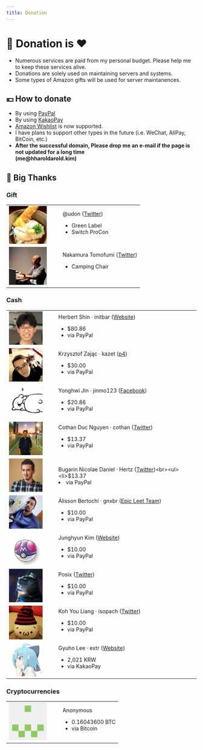 ```yaml
---
title: Donation
---
```


# &#128184; Donation is ♥

* Numerous services are paid from my personal budget. Please help me to keep these services alive.
* Donations are solely used on maintaining servers and systems.
* Some types of Amazon gifts will be used for server maintanences.

## &#128180; How to donate

* By using [PayPal](https://www.paypal.com/cgi-bin/webscr?cmd=_s-xclick&hosted_button_id=7XMZ85VADYMG2)
* By using <a href="https://qr.kakaopay.com/281006011000024890934332">KakaoPay</a><br>
* <a href="https://www.amazon.co.jp/gp/registry/wishlist/3LVDOY4S0PNRF">Amazon Wishlist</a> is now supported.
* I have plans to support other types in the future (i.e. WeChat, AliPay, BitCoin, etc.)
* **After the successful domain, Please drop me an e-mail if the page is not updated for a long time<br>(me&#64;h<span class="block">harold</span>arold.kim)**

## &#128583; Big Thanks

### Gift

| | | |
| --- | --- | --- |
| <img src=../assets/profile/udon.jpg width=100> | &emsp; | @udon ([Twitter](https://twitter.com/_sumisaka))<br><ul><li>Green Label</li><li>Switch ProCon</li></ul>|
| <img src=../assets/profile/tomoaxe.jpg width=100> | &emsp; | Nakamura Tomofumi ([Twitter](https://twitter.com/tomoaxe))<br><ul><li>Camping Chair</li><br></ul>|

### Cash
| | | |
| --- | --- | --- |
| <img src=../assets/profile/initbar.png width=100> | &emsp; | Herbert Shin &middot; initbar ([Website](https://init.bar/))<br><ul><li>$80.86</li><li>via PayPal</li></ul> |
| <img src=../assets/profile/kazet.jpg width=100> | &emsp; | Krzysztof Zając &middot; kazet ([p4](https://p4.team/))<br><ul><li>$30.00</li><li>via PayPal</li></ul> |
| <img src=../assets/profile/jinmo123.jpg width=100> | &emsp; | Yonghwi Jin &middot; jinmo123 ([Facebook](https://facebook.com/jinyonghwi/))<br><ul><li>$20.86</li><li>via PayPal</li></ul> |
| <img src=../assets/profile/cothan.jpg width=100> | &emsp; | Cothan Duc Nguyen &middot; cothan ([Twitter](https://twitter.com/c0th4n))<br><ul><li>$13.37</li><li>via PayPal</li></ul> |
| <img src=../assets/profile/hertz.jpg width=100> | &emsp; | Bugarin Nicolae Daniel &middot; Hertz ([Twitter](https://twitter.com/Hertz_))<br><ul><li>$13.37</li><li>via PayPal</li></ul> |
| <img src=../assets/profile/gnxbr.jpg width=100> | &emsp; | Álisson Bertochi &middot; gnxbr ([Epic Leet Team](https://epicleet.team/))<br><ul><li>$10.00</li><li>via PayPal</li></ul> |
| <img src=../assets/profile/jidoc.jpg width=100> | &emsp; | Junghyun Kim ([Website](https://jidoc.me))<br><ul><li>$10.00</li><li>via PayPal</li></ul> |
| <img src=../assets/profile/posix.jpg width=100> | &emsp; | Posix ([Twitter](https://twitter.com/po6ix))<br><ul><li>$10.00</li><li>via PayPal</li></ul> |
| <img src=../assets/profile/isopach.jpg width=100> | &emsp; | Koh You Liang &middot; isopach ([Twitter](https://twitter.com/kohyouliang))<br><ul><li>$10.00</li><li>via PayPal</li></ul> |
| <img src=../assets/profile/extr.jpg width=100> | &emsp; | Gyuho Lee &middot; extr ([Website](https://slime.kr))<br><ul><li>2,021 KRW</li><li>via KakaoPay</li></ul> |

### Cryptocurrencies
| | | |
| --- | --- | --- |
| <img src=../assets/profile/anonymous.png width=100> | &emsp; | Anonymous<br><ul><li>0.16043600 BTC</li><li>via Bitcoin</li></ul>  |
